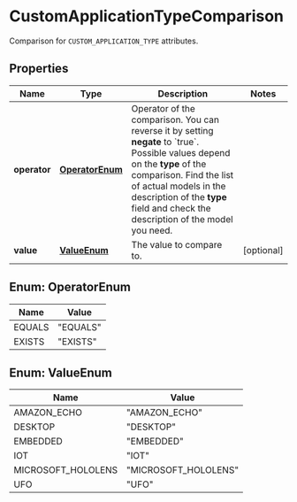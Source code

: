 

# CustomApplicationTypeComparison

Comparison for `CUSTOM_APPLICATION_TYPE` attributes.

## Properties

| Name | Type | Description | Notes |
|------------ | ------------- | ------------- | -------------|
|**operator** | [**OperatorEnum**](#OperatorEnum) | Operator of the comparison. You can reverse it by setting **negate** to &#x60;true&#x60;.   Possible values depend on the **type** of the comparison. Find the list of actual models in the description of the **type** field and check the description of the model you need. |  |
|**value** | [**ValueEnum**](#ValueEnum) | The value to compare to. |  [optional] |



## Enum: OperatorEnum

| Name | Value |
|---- | -----|
| EQUALS | &quot;EQUALS&quot; |
| EXISTS | &quot;EXISTS&quot; |



## Enum: ValueEnum

| Name | Value |
|---- | -----|
| AMAZON_ECHO | &quot;AMAZON_ECHO&quot; |
| DESKTOP | &quot;DESKTOP&quot; |
| EMBEDDED | &quot;EMBEDDED&quot; |
| IOT | &quot;IOT&quot; |
| MICROSOFT_HOLOLENS | &quot;MICROSOFT_HOLOLENS&quot; |
| UFO | &quot;UFO&quot; |



